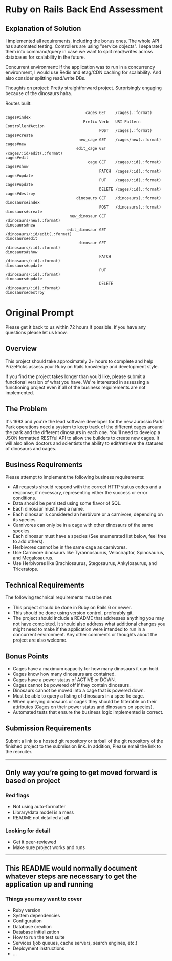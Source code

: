 # Ruby on Rails Back End Assessment

## Explanation of Solution

I implemented all requirements, including the bonus ones. The whole API has automated testing. Controllers are using "service objects". I separated them into command/query in case we want to split read/writes across databases for scalability in the future.

Concurrent environment:
If the application was to run in a concurrency environment, I would use Redis and etag/CDN caching for scalability. And also consider splitting read/write DBs.

Thoughts on project:
Pretty straightforward project. Surprisingly engaging because of the dinosaurs haha.

Routes built:

```text
                                   cages GET    /cages(.:format)                                                                                  cages#index
                                  Prefix Verb   URI Pattern                                                                                       Controller#Action
                                         POST   /cages(.:format)                                                                                  cages#create
                                new_cage GET    /cages/new(.:format)                                                                              cages#new
                               edit_cage GET    /cages/:id/edit(.:format)                                                                         cages#edit
                                    cage GET    /cages/:id(.:format)                                                                              cages#show
                                         PATCH  /cages/:id(.:format)                                                                              cages#update
                                         PUT    /cages/:id(.:format)                                                                              cages#update
                                         DELETE /cages/:id(.:format)                                                                              cages#destroy
                               dinosaurs GET    /dinosaurs(.:format)                                                                              dinosaurs#index
                                         POST   /dinosaurs(.:format)                                                                              dinosaurs#create
                            new_dinosaur GET    /dinosaurs/new(.:format)                                                                          dinosaurs#new
                           edit_dinosaur GET    /dinosaurs/:id/edit(.:format)                                                                     dinosaurs#edit
                                dinosaur GET    /dinosaurs/:id(.:format)                                                                          dinosaurs#show
                                         PATCH  /dinosaurs/:id(.:format)                                                                          dinosaurs#update
                                         PUT    /dinosaurs/:id(.:format)                                                                          dinosaurs#update
                                         DELETE /dinosaurs/:id(.:format)                                                                          dinosaurs#destroy
```

# Original Prompt

Please get it back to us within 72 hours if possible. If you have any questions please let us know.

## Overview

This project should take approximately 2+ hours to complete and help PrizePicks assess your Ruby on Rails knowledge and development style.

If you find the project takes longer than you’d like, please submit a functional version of what you have. We're interested in assessing a functioning project even if all of the business requirements are not implemented.

## The Problem

It's 1993 and you're the lead software developer for the new Jurassic Park! Park operations need a system to keep track of the different cages around the park and the different dinosaurs in each one. You'll need to develop a JSON formatted RESTful API to allow the builders to create new cages. It will also allow doctors and scientists the ability to edit/retrieve the statuses of dinosaurs and cages.

## Business Requirements

Please attempt to implement the following business requirements:

- All requests should respond with the correct HTTP status codes and a response, if necessary, representing either the success or error conditions.
- Data should be persisted using some flavor of SQL.
- Each dinosaur must have a name.
- Each dinosaur is considered an herbivore or a carnivore, depending on its species.
- Carnivores can only be in a cage with other dinosaurs of the same species.
- Each dinosaur must have a species (See enumerated list below, feel free to add others).
- Herbivores cannot be in the same cage as carnivores.
- Use Carnivore dinosaurs like Tyrannosaurus, Velociraptor, Spinosaurus, and Megalosaurus.
- Use Herbivores like Brachiosaurus, Stegosaurus, Ankylosaurus, and Triceratops.

## Technical Requirements

The following technical requirements must be met:

- This project should be done in Ruby on Rails 6 or newer.
- This should be done using version control, preferably git.
- The project should include a README that addresses anything you may not have completed. It should also address what additional changes you might need to make if the application were intended to run in a concurrent environment. Any other comments or thoughts about the project are also welcome.

## Bonus Points

- Cages have a maximum capacity for how many dinosaurs it can hold.
- Cages know how many dinosaurs are contained.
- Cages have a power status of ACTIVE or DOWN.
- Cages cannot be powered off if they contain dinosaurs.
- Dinosaurs cannot be moved into a cage that is powered down.
- Must be able to query a listing of dinosaurs in a specific cage.
- When querying dinosaurs or cages they should be filterable on their attributes (Cages on their power status and dinosaurs on species).
- Automated tests that ensure the business logic implemented is correct.

## Submission Requirements

Submit a link to a hosted git repository or tarball of the git repository of the finished project to the submission link. In addition, Please email the link to the recruiter.

---

## Only way you’re going to get moved forward is based on project

### Red flags

- Not using auto-formatter
- Library/data model is a mess
- README not detailed at all

### Looking for detail

- Get it peer-reviewed
- Make sure project works and runs

---

## This README would normally document whatever steps are necessary to get the application up and running

### Things you may want to cover

- Ruby version
- System dependencies
- Configuration
- Database creation
- Database initialization
- How to run the test suite
- Services (job queues, cache servers, search engines, etc.)
- Deployment instructions
- ...
